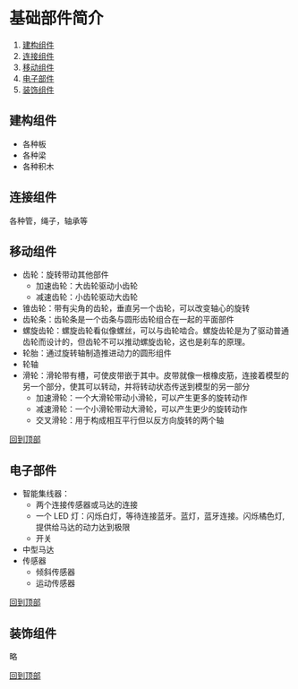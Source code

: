 
# 基础部件简介
1. [建构组件](#建构组件)
2. [连接组件](#连接组件)
3. [移动组件](#移动组件)
4. [电子部件](#电子部件)
5. [装饰组件](#装饰组件)

## 建构组件
* 各种板
* 各种梁
* 各种积木

## 连接组件
各种管，绳子，轴承等

## 移动组件
* 齿轮：旋转带动其他部件
    * 加速齿轮：大齿轮驱动小齿轮
    * 减速齿轮：小齿轮驱动大齿轮
* 锥齿轮：带有尖角的齿轮，垂直另一个齿轮，可以改变轴心的旋转
* 齿轮条：齿轮条是一个齿条与圆形齿轮组合在一起的平面部件
* 螺旋齿轮：螺旋齿轮看似像螺丝，可以与齿轮啮合。螺旋齿轮是为了驱动普通齿轮而设计的，但齿轮不可以推动螺旋齿轮，这也是刹车的原理。
* 轮胎：通过旋转轴制造推进动力的圆形组件
* 轮轴
* 滑轮：滑轮带有槽，可使皮带嵌于其中。皮带就像一根橡皮筋，连接着模型的另一个部分，使其可以转动，并将转动状态传送到模型的另一部分
    * 加速滑轮：一个大滑轮带动小滑轮，可以产生更多的旋转动作
    * 减速滑轮：一个小滑轮带动大滑轮，可以产生更少的旋转动作
    * 交叉滑轮：用于构成相互平行但以反方向旋转的两个轴

[回到顶部](#基础部件简介)

## 电子部件
* 智能集线器：
    * 两个连接传感器或马达的连接
    * 一个 LED 灯：闪烁白灯，等待连接蓝牙。蓝灯，蓝牙连接。闪烁橘色灯,提供给马达的动力达到极限
    * 开关
* 中型马达
* 传感器
    * 倾斜传感器
    * 运动传感器

[回到顶部](#基础部件简介)

## 装饰组件
略

[回到顶部](#基础部件简介)


